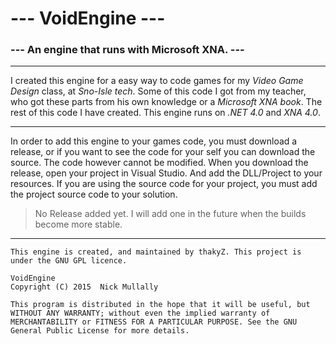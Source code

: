 # --- VoidEngine ---
### --- An engine that runs with Microsoft XNA. ---
---
I created this engine for a easy way to code games for my *Video Game Design* class, at *Sno-Isle tech*. Some of this code I got from my teacher, who got these parts from his own knowledge or a *Microsoft XNA book*. The rest of this code I have created. This engine runs on *.NET 4.0* and *XNA 4.0*.   

---
In order to add this engine to your games code, you must download a release, or if you want to see the code for your self you can download the source. The code however cannot be modified. When you download the release, open your project in Visual Studio. And add the DLL/Project to your resources. If you are using the source code for your project, you must add the project source code to your solution.
> No Release added yet. I will add one in the future when the builds become more stable.

---
    This engine is created, and maintained by thakyZ. This project is under the GNU GPL licence.
    
    VoidEngine
    Copyright (C) 2015  Nick Mullally
    
    This program is distributed in the hope that it will be useful, but WITHOUT ANY WARRANTY; without even the implied warranty of MERCHANTABILITY or FITNESS FOR A PARTICULAR PURPOSE. See the GNU General Public License for more details.

